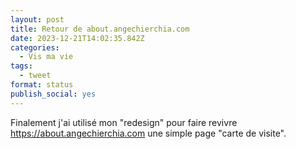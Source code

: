 ```yaml
---
layout: post
title: Retour de about.angechierchia.com
date: 2023-12-21T14:02:35.842Z
categories:
  - Vis ma vie
tags:
  - tweet
format: status
publish_social: yes
---
```

Finalement j'ai utilisé mon "redesign" pour faire revivre <https://about.angechierchia.com> une simple page "carte de visite".